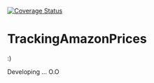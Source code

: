 [![Coverage Status](https://coveralls.io/repos/github/RamonMartinezNieto/TrackingAmazonPrices/badge.svg)](https://coveralls.io/github/RamonMartinezNieto/TrackingAmazonPrices)

# TrackingAmazonPrices

:)

Developing ... O.O
